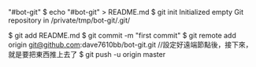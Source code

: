 "#bot-git" 
$ echo "#bot-git" > README.md
$ git init
Initialized empty Git repository in /private/tmp/bot-git/.git/

$ git add README.md
$ git commit -m "first commit"
$ git remote add origin git@github.com:dave7610bb/bot-git.git
//設定好遠端節點後，接下來，就是要把東西推上去了
$ git push -u origin master